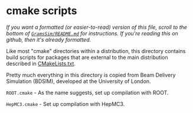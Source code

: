 # cmake scripts

_If you want a formatted (or easier-to-read) version of this file, scroll to the bottom of [`GramsSim/README.md`](../README.md) for instructions. If you're reading this on github, then it's already formatted._

Like most "cmake" directories within a distribution, this directory
contains build scripts for packages that are external to the main
distribution described in [CMakeLists.txt](../CMakeLists.txt).

Pretty much everything in this directory is copied from Beam Delivery
Simulation (BDSIM), developed at the University of London.

`ROOT.cmake` - As the name suggests, set up compilation with ROOT.

`HepMC3.cmake` - Set up compilation with HepMC3. 
